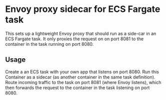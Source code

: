 # Envoy proxy sidecar for ECS Fargate task

This sets up a lightweight Envoy proxy that should run as a side-car in an ECS Fargate task. It only proxies the request on on port 8081 to the container in the task running on port 8080.

## Usage

Create a an ECS task with your own app that listens on port 8080. Run this Container as a sidecar (as another container in the same task definition). Route incoming traffic to the task on port 8081 (where Envoy listens), which then forwards the request to the container in the task listening on port 8080.
